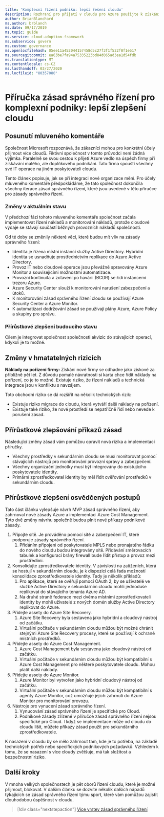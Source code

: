```yaml
---
title: 'Komplexní řízení podniku: lepší řešení cloudu'
description: Rozhraní pro přijetí v cloudu pro Azure použijte k získání informací o několika cloudech a integraci více cloudových organizací pro komplexní podniky.
author: BrianBlanchard
ms.author: brblanch
ms.date: 09/17/2019
ms.topic: guide
ms.service: cloud-adoption-framework
ms.subservice: govern
ms.custom: governance
ms.openlocfilehash: 05ee11a452044157458d5c27f3f1f522f0f1e617
ms.sourcegitcommit: ea63be7fa94a75335223bd84d065ad3ea1d54fdb
ms.translationtype: MT
ms.contentlocale: cs-CZ
ms.lasthandoff: 03/27/2020
ms.locfileid: "80357080"
---
```

<!-- cSpell:ignore MPLS -->

# <a name="governance-guide-for-complex-enterprises-multicloud-improvement"></a>Příručka zásad správného řízení pro komplexní podniky: lepší zlepšení cloudu

## <a name="advancing-the-narrative"></a>Posunutí mluveného komentáře

Společnost Microsoft rozpoznává, že zákazníci mohou pro konkrétní účely přijmout více cloudů. Fiktivní společnost v tomto průvodci není žádná výjimka. Paralelně se svou cestou k přijetí Azure vedlo na úspěch firmy při získávání malého, ale doplňkového podnikání. Tato firma spouští všechny své IT operace na jiném poskytovateli cloudu.

Tento článek popisuje, jak se při integraci nové organizace mění. Pro účely mluveného komentáře předpokládáme, že tato společnost dokončila všechny iterace zásad správného řízení, které jsou uvedené v této příručce pro zásady správného řízení.

### <a name="changes-in-the-current-state"></a>Změny v aktuálním stavu

V předchozí fázi tohoto mluveného komentáře společnost začala implementovat řízení nákladů a monitorování nákladů, protože cloudové výdaje se stávají součástí běžných provozních nákladů společnosti.

Od té doby se změnily některé věci, které budou mít vliv na zásady správného řízení:

- Identita je řízena místní instancí služby Active Directory. Hybridní identita se usnadňuje prostřednictvím replikace do Azure Active Directory.
- Provoz IT nebo cloudové operace jsou převážně spravovány Azure Monitor a souvisejícími možnostmi automatizace.
- Provozní kontinuita a zotavení po havárii (BCDR) se řídí instancemi trezoru Azure.
- Azure Security Center slouží k monitorování narušení zabezpečení a útoků.
- K monitorování zásad správného řízení cloudu se používají Azure Security Center a Azure Monitor.
- K automatizaci dodržování zásad se používají plány Azure, Azure Policy a skupiny pro správu.

### <a name="incrementally-improve-the-future-state"></a>Přírůstkové zlepšení budoucího stavu

Cílem je integrovat společnost společnosti akvizic do stávajících operací, kdykoli je to možné.

## <a name="changes-in-tangible-risks"></a>Změny v hmatatelných rizicích

**Náklady na pořízení firmy:** Získání nové firmy se odhadne jako ziskové za přibližně pět let. Z důvodu pomalé návratnosti si karta chce řídit náklady na pořízení, co je to možné. Existuje riziko, že řízení nákladů a technická integrace jsou v konfliktu s navzájem.

Toto obchodní riziko se dá rozšířit na několik technických rizik:

- Existuje riziko migrace do cloudu, která vytváří další náklady na pořízení.
- Existuje také riziko, že nové prostředí se nepatřičně řídí nebo nevede k porušení zásad.

## <a name="incremental-improvement-of-the-policy-statements"></a>Přírůstkové zlepšování příkazů zásad

Následující změny zásad vám pomůžou opravit nová rizika a implementaci příručky.

- Všechny prostředky v sekundárním cloudu se musí monitorovat pomocí stávajících nástrojů pro monitorování provozní správy a zabezpečení.
- Všechny organizační jednotky musí být integrovány do existujícího poskytovatele identity.
- Primární zprostředkovatel identity by měl řídit ověřování prostředků v sekundárním cloudu.

## <a name="incremental-improvement-of-the-best-practices"></a>Přírůstkové zlepšení osvědčených postupů

Tato část článku vylepšuje návrh MVP zásad správného řízení, aby zahrnoval nové zásady Azure a implementaci Azure Cost Management. Tyto dvě změny návrhu společně budou plnit nové příkazy podnikové zásady.

1. Připojte sítě. Je prováděno pomocí sítě a zabezpečení IT, které podporuje zásady správného řízení.
    1. Přidáním připojení od poskytovatele MPLS nebo pronajatého řádku do nového cloudu budou integrovány sítě. Přidávání směrovacích tabulek a konfigurací brány firewall bude řídit přístup a provoz mezi prostředími.
2. Konsolidujte zprostředkovatele identity. V závislosti na zatíženích, která se hostují v sekundárním cloudu, je k dispozici celá řada možností konsolidace zprostředkovatele identity. Tady je několik příkladů:
    1. Pro aplikace, které se ověřují pomocí OAuth 2, by se uživatelé ve službě Active Directory v sekundárním cloudu mohli jednoduše replikovat do stávajícího tenanta Azure AD.
    2. Na druhé straně federace mezi dvěma místními zprostředkovateli identity by mohli uživatelé z nových domén služby Active Directory replikovat do Azure.
3. Přidejte assety do Azure Site Recovery.
    1. Azure Site Recovery byla sestavena jako hybridní a cloudový nástroj od začátku.
    2. Virtuální počítače v sekundárním cloudu můžou být možné chránit stejnými Azure Site Recovery procesy, které se používají k ochraně místních prostředků.
4. Přidejte assety do Azure Cost Management.
    1. Azure Cost Management byla sestavena jako cloudový nástroj od začátku.
    2. Virtuální počítače v sekundárním cloudu můžou být kompatibilní s Azure Cost Management pro některé poskytovatele cloudu. Mohou platit další náklady.
5. Přidejte assety do Azure Monitor.
    1. Azure Monitor byl vytvořen jako hybridní cloudový nástroj od začátku.
    2. Virtuální počítače v sekundárním cloudu můžou být kompatibilní s agenty Azure Monitor, což umožňuje jejich zahrnutí do Azure Monitor pro monitorování provozu.
6. Nástroje pro vynucení zásad správného řízení.
    1. Vynucování zásad správného řízení je specifické pro Cloud.
    2. Podnikové zásady zřízené v příručce zásad správného řízení nejsou specifické pro Cloud. I když se implementace může od cloudu do cloudu lišit, můžete příkazy zásad použít pro sekundárního zprostředkovatele.

K nasazení v cloudu by se mělo zahrnout tam, kde je to potřeba, na základě technických potřeb nebo specifických podnikových požadavků. Vzhledem k tomu, že se nasazení s více cloudy zvětšuje, má tak složitost a bezpečnostní riziko.

## <a name="next-steps"></a>Další kroky

V mnoha velkých společnostech je pět oborů řízení cloudu, které je možné přijmout, blokovat. V dalším článku se dozvíte několik dalších nápadů týkajících se zásad správného řízení týmu sport, které vám pomůžou zajistit dlouhodobou úspěšnost v cloudu.

> [!div class="nextstepaction"]
> [Více vrstev zásad správného řízení](./multiple-layers-of-governance.md)
